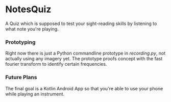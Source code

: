 # NotesQuiz
A Quiz which is supposed to test your sight-reading skills by listening to what note you're playing.

### Prototyping
Right now there is just a Python commandline prototype in _recording.py_, not actually using any imagery yet. The prototype proofs concept with the fast fourier transform to identify certain frequencies.

### Future Plans
The final goal is a Kotlin Android App so that you're able to use your phone while playing an instrument.
